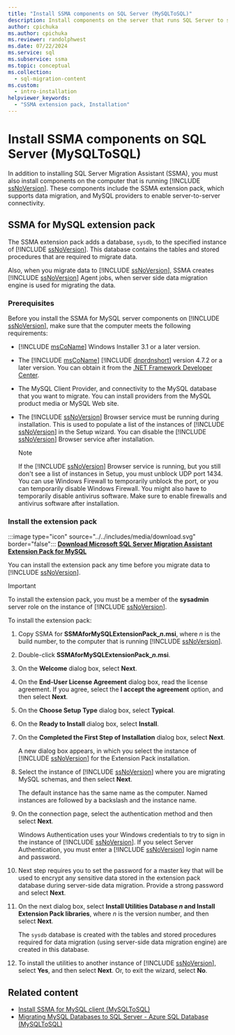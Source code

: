```yaml
---
title: "Install SSMA components on SQL Server (MySQLToSQL)"
description: Install components on the server that runs SQL Server to support MySQL database conversion with SSMA, including the SSMA extension pack and MySQL providers.
author: cpichuka
ms.author: cpichuka
ms.reviewer: randolphwest
ms.date: 07/22/2024
ms.service: sql
ms.subservice: ssma
ms.topic: conceptual
ms.collection:
  - sql-migration-content
ms.custom:
  - intro-installation
helpviewer_keywords:
  - "SSMA extension pack, Installation"
---
```


# Install SSMA components on SQL Server (MySQLToSQL)

In addition to installing SQL Server Migration Assistant (SSMA), you must also install components on the computer that is running [!INCLUDE [ssNoVersion](../../includes/ssnoversion-md.md)]. These components include the SSMA extension pack, which supports data migration, and MySQL providers to enable server-to-server connectivity.

## SSMA for MySQL extension pack

The SSMA extension pack adds a database, `sysdb`, to the specified instance of [!INCLUDE [ssNoVersion](../../includes/ssnoversion-md.md)]. This database contains the tables and stored procedures that are required to migrate data.

Also, when you migrate data to [!INCLUDE [ssNoVersion](../../includes/ssnoversion-md.md)], SSMA creates [!INCLUDE [ssNoVersion](../../includes/ssnoversion-md.md)] Agent jobs, when server side data migration engine is used for migrating the data.

### Prerequisites

Before you install the SSMA for MySQL server components on [!INCLUDE [ssNoVersion](../../includes/ssnoversion-md.md)], make sure that the computer meets the following requirements:

- [!INCLUDE [msCoName](../../includes/msconame-md.md)] Windows Installer 3.1 or a later version.
- The [!INCLUDE [msCoName](../../includes/msconame-md.md)] [!INCLUDE [dnprdnshort](../../includes/dnprdnshort-md.md)] version 4.7.2 or a later version. You can obtain it from the [.NET Framework Developer Center](https://go.microsoft.com/fwlink/?LinkId=48882).
- The MySQL Client Provider, and connectivity to the MySQL database that you want to migrate. You can install providers from the MySQL product media or MySQL Web site.
- The [!INCLUDE [ssNoVersion](../../includes/ssnoversion-md.md)] Browser service must be running during installation. This is used to populate a list of the instances of [!INCLUDE [ssNoVersion](../../includes/ssnoversion-md.md)] in the Setup wizard. You can disable the [!INCLUDE [ssNoVersion](../../includes/ssnoversion-md.md)] Browser service after installation.

  > [!NOTE]  
  > If the [!INCLUDE [ssNoVersion](../../includes/ssnoversion-md.md)] Browser service is running, but you still don't see a list of instances in Setup, you must unblock UDP port 1434. You can use Windows Firewall to temporarily unblock the port, or you can temporarily disable Windows Firewall. You might also have to temporarily disable antivirus software. Make sure to enable firewalls and antivirus software after installation.

### Install the extension pack

:::image type="icon" source="../../includes/media/download.svg" border="false"::: **[Download Microsoft SQL Server Migration Assistant Extension Pack for MySQL](https://www.microsoft.com/download/details.aspx?id=54257)**

You can install the extension pack any time before you migrate data to [!INCLUDE [ssNoVersion](../../includes/ssnoversion-md.md)].

> [!IMPORTANT]  
> To install the extension pack, you must be a member of the **sysadmin** server role on the instance of [!INCLUDE [ssNoVersion](../../includes/ssnoversion-md.md)].

To install the extension pack:

1. Copy SSMA for **SSMAforMySQLExtensionPack_*n*.msi**, where *n* is the build number, to the computer that is running [!INCLUDE [ssNoVersion](../../includes/ssnoversion-md.md)].

1. Double-click **SSMAforMySQLExtensionPack_*n*.msi**.

1. On the **Welcome** dialog box, select **Next**.

1. On the **End-User License Agreement** dialog box, read the license agreement. If you agree, select the **I accept the agreement** option, and then select **Next**.

1. On the **Choose Setup Type** dialog box, select **Typical**.

1. On the **Ready to Install** dialog box, select **Install**.

1. On the **Completed the First Step of Installation** dialog box, select **Next**.

   A new dialog box appears, in which you select the instance of [!INCLUDE [ssNoVersion](../../includes/ssnoversion-md.md)] for the Extension Pack installation.

1. Select the instance of [!INCLUDE [ssNoVersion](../../includes/ssnoversion-md.md)] where you are migrating MySQL schemas, and then select **Next**.

   The default instance has the same name as the computer. Named instances are followed by a backslash and the instance name.

1. On the connection page, select the authentication method and then select **Next**.

   Windows Authentication uses your Windows credentials to try to sign in the instance of [!INCLUDE [ssNoVersion](../../includes/ssnoversion-md.md)]. If you select Server Authentication, you must enter a [!INCLUDE [ssNoVersion](../../includes/ssnoversion-md.md)] login name and password.

1. Next step requires you to set the password for a master key that will be used to encrypt any sensitive data stored in the extension pack database during server-side data migration. Provide a strong password and select **Next**.

1. On the next dialog box, select **Install Utilities Database *n* and Install Extension Pack libraries**, where *n* is the version number, and then select **Next**.

   The `sysdb` database is created with the tables and stored procedures required for data migration (using server-side data migration engine) are created in this database.

1. To install the utilities to another instance of [!INCLUDE [ssNoVersion](../../includes/ssnoversion-md.md)], select **Yes**, and then select **Next**. Or, to exit the wizard, select **No**.

## Related content

- [Install SSMA for MySQL client (MySQLToSQL)](installing-ssma-for-mysql-client-mysqltosql.md)
- [Migrating MySQL Databases to SQL Server - Azure SQL Database (MySQLToSQL)](migrating-mysql-databases-to-sql-server-azure-sql-db-mysqltosql.md)
